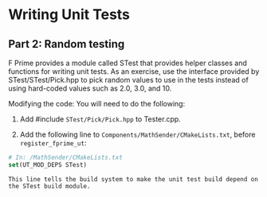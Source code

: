 # Writing Unit Tests 

## Part 2: Random testing

F Prime provides a module called STest that provides helper classes and functions for writing unit tests. As an exercise, use the interface provided by STest/STest/Pick.hpp to pick random values to use in the tests instead of using hard-coded values such as 2.0, 3.0, and 10.

Modifying the code: You will need to do the following:

   1. Add #include ```STest/Pick/Pick.hpp``` to Tester.cpp.

   2. Add the following line to ```Components/MathSender/CMakeLists.txt```, before ```register_fprime_ut```:

   ```cmake 
   # In: /MathSender/CMakeLists.txt
   set(UT_MOD_DEPS STest)
   ```

    This line tells the build system to make the unit test build depend on the STest build module.